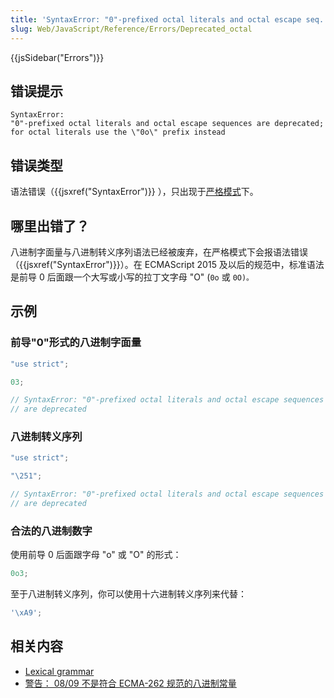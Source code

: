 ```yaml
---
title: 'SyntaxError: "0"-prefixed octal literals and octal escape seq. are deprecated'
slug: Web/JavaScript/Reference/Errors/Deprecated_octal
---
```

{{jsSidebar("Errors")}}

## 错误提示

```plain
SyntaxError:
"0"-prefixed octal literals and octal escape sequences are deprecated;
for octal literals use the \"0o\" prefix instead
```

## 错误类型

语法错误（{{jsxref("SyntaxError")}} ），只出现于[严格模式](/zh-CN/docs/Web/JavaScript/Reference/Strict_mode)下。

## 哪里出错了？

八进制字面量与八进制转义序列语法已经被废弃，在严格模式下会报语法错误（{{jsxref("SyntaxError")}}）。在 ECMAScript 2015 及以后的规范中，标准语法是前导 0 后面跟一个大写或小写的拉丁文字母 "O" (`0o` 或 `0O)。`

## 示例

### 前导"0"形式的八进制字面量

```js example-bad
"use strict";

03;

// SyntaxError: "0"-prefixed octal literals and octal escape sequences
// are deprecated
```

### 八进制转义序列

```js example-bad
"use strict";

"\251";

// SyntaxError: "0"-prefixed octal literals and octal escape sequences
// are deprecated
```

### 合法的八进制数字

使用前导 0 后面跟字母 "o" 或 "O" 的形式：

```js example-good
0o3;
```

至于八进制转义序列，你可以使用十六进制转义序列来代替：

```js example-good
'\xA9';
```

## 相关内容

- [Lexical grammar](/zh-CN/docs/Web/JavaScript/Reference/Lexical_grammar#Octal)
- [警告： 08/09 不是符合 ECMA-262 规范的八进制常量](/zh-CN/docs/Web/JavaScript/Reference/Errors/Bad_octal)
